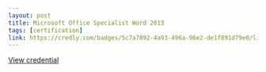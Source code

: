 ```yaml
---
layout: post
title: Microsoft Office Specialist Word 2013
tags: [certification]
link: https://credly.com/badges/5c7a7892-4a93-496a-96e2-de1f891d79e0/linked_in_profile
---
```


<a href="https://credly.com/badges/5c7a7892-4a93-496a-96e2-de1f891d79e0/linked_in_profile" target="_blank">View credential</a>
